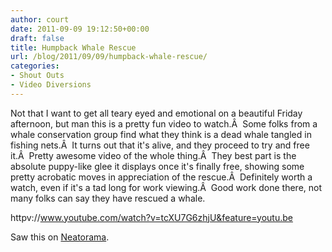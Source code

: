 ```yaml
---
author: court
date: 2011-09-09 19:12:50+00:00
draft: false
title: Humpback Whale Rescue
url: /blog/2011/09/09/humpback-whale-rescue/
categories:
- Shout Outs
- Video Diversions
---
```


Not that I want to get all teary eyed and emotional on a beautiful Friday afternoon, but man this is a pretty fun video to watch.Â  Some folks from a whale conservation group find what they think is a dead whale tangled in fishing nets.Â  It turns out that it's alive, and they proceed to try and free it.Â  Pretty awesome video of the whole thing.Â  They best part is the absolute puppy-like glee it displays once it's finally free, showing some pretty acrobatic moves in appreciation of the rescue.Â  Definitely worth a watch, even if it's a tad long for work viewing.Â  Good work done there, not many folks can say they have rescued a whale.

httpv://www.youtube.com/watch?v=tcXU7G6zhjU&feature=youtu.be

Saw this on [Neatorama](http://www.neatorama.com/2011/09/07/whale-rescue-caught-on-tape/).
